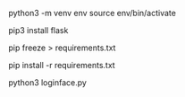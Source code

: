 python3 -m venv env
source env/bin/activate

pip3 install flask

pip freeze > requirements.txt

pip install -r requirements.txt

python3 loginface.py
